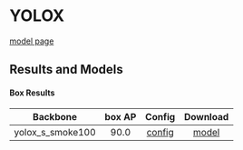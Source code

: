 # YOLOX

[model page](../../../yolox/README.md)

## Results and Models

#### Box Results

|     Backbone     | box AP |            Config             |                                                     Download                                                      |
| :--------------: | :----: | :---------------------------: | :---------------------------------------------------------------------------------------------------------------: |
| yolox_s_smoke100 |  90.0  | [config](yolox_s_smoke100.py) | [model](https://github.com/okotaku/dethub-weights/releases/download/v0.1.1smoke100/yolox_s_smoke100-670611b4.pth) |
